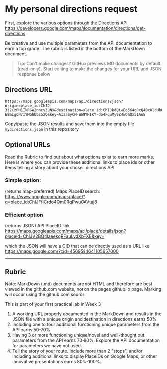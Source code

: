 # My personal directions request

First, explore the various options through the Directions API https://developers.google.com/maps/documentation/directions/get-directions. 

Be creative and use multiple parameters from the API documentation to earn a top grade. The rubric is listed in the bottom of the MarkDown document. 

> Tip: Can't make changes? GitHub previews MD documents by default (read-only). Start editing to make the changes for your URL and JSON response below

## Directions URL

```
https://maps.googleapis.com/maps/api/directions/json?origin=place_id:ChIJ-3t2CzPN1IkRGW2nncyZuNs&destination=place_id:ChIJkdQtwEo5K4gRxQ4DxOldHbQ&mode=transit&transit_mode=bus&transit_routing_preference=less_walking&waypoint_place_ids=EjhMYXdyZW5jZSBBdmUgVyAmIEphbmUgU3QsIE5vcnRoIFlvcmssIE9OIE05TiAyUjgsIENhbmFkYSJmImQKFAoSCS3CqVY7MSuIEWBvpYdmAb0KEhQKEgktwqlWOzEriBFgb6WHZgG9ChoUChIJ3ztNHtkzK4gRr7rmWJguSG4aFAoSCbWq2LnJKCuIESefiFzF-E8mIgoN7IYMGhUbs5zQ&key=AIzaSyCM-WWHYHIKY-do4kquMy9Z4wQaQx51AuE
```

Copy/paste the JSON results and save them into the empty file ```mydirections.json``` in this repository

## Optional URLs

Read the Rubric to find out about what options exist to earn more marks. Here is where you can provide these additional links to place ids or other items telling a story about your chosen directions API

### Simple option:

(returns map-preferred) Maps PlaceID search: https://www.google.com/maps/place/?q=place_id:ChIJFfiCrdo4Qm0RqPwuOAVtaj8
### Efficient option

(returns JSON) API PlaceID link https://maps.googleapis.com/maps/api/place/details/json?placeid=ChIJV2BQ4laeekgRFauLvdXbFXE&key=<INSERTKEY>

  which the JSON will have a CID that can be directly used as a URL like https://maps.google.com/?cid=4569584641105657000


____
## Rubric

Note: MarkDown (.md) documents are not HTML and therefore are best viewed in the github.com website, not on the pages github.io page. Marking will occur using the github.com source. 

This is part of your first practical lab in Week 3 

1. A working URL properly documented in the MarkDown and results in the JSON file with a unique origin and destination in directions earns 50%
2. Including one to four additional functioning unique parameters from the API earns 50-70%
3. Having 3 or more functioning unique/novel and well-thought out parameters from the API earns 70-90%. Explore the API documentation for parameters we have not used.
4. Tell the story of your route. Include more than 2 "stops", and/or including additional links to display PlaceIDs on Google Maps, or other innovative presentations earns 80%-100%. 
